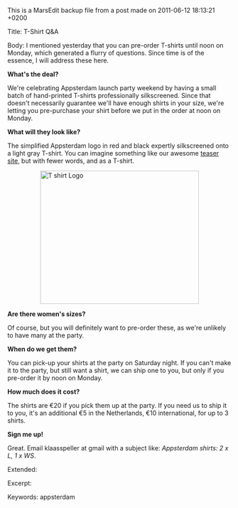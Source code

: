 This is a MarsEdit backup file from a post made on 2011-06-12 18:13:21 +0200

Title:
T-Shirt Q&A

Body:
I mentioned yesterday that you can pre-order T-shirts until noon on Monday, which generated a flurry of questions. Since time is of the essence, I will address these here.

<strong>What's the deal?</strong>

We're celebrating Appsterdam launch party weekend by having a small batch of hand-printed T-shirts professionally silkscreened. Since that doesn't necessarily guarantee we'll have enough shirts in your size, we're letting you pre-purchase your shirt before we put in the order at noon on Monday.

<strong>What will they look like?</strong>

The simplified Appsterdam logo in red and black expertly silkscreened onto a light gray T-shirt. You can imagine something like our awesome <a href="http://appsterdam.rs">teaser site</a>, but with fewer words, and as a T-shirt.

<img style="display:block; margin-left:auto; margin-right:auto;" src="http://mur.mu.rs/wp-content/uploads/mur.mu.rs/2011/06/T-shirt-Logo.png" alt="T shirt Logo" title="T-shirt Logo.png" border="0" width="357" height="300" />

<strong>Are there women's sizes?</strong>

Of course, but you will definitely want to pre-order these, as we're unlikely to have many at the party.

<strong>When do we get them?</strong>

You can pick-up your shirts at the party on Saturday night. If you can't make it to the party, but still want a shirt, we can ship one to you, but only if you pre-order it by noon on Monday.

<strong>How much does it cost?</strong>

The shirts are €20 if you pick them up at the party. If you need us to ship it to you, it's an additional €5 in the Netherlands, €10 international, for up to 3 shirts.

<strong>Sign me up!</strong>

Great. Email klaasspeller at gmail with a subject like: <em>Appsterdam shirts: 2 x L, 1 x WS</em>.

Extended:


Excerpt:


Keywords:
appsterdam